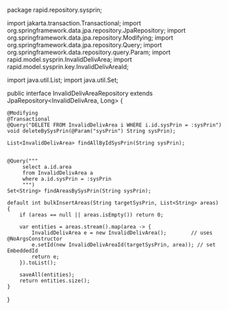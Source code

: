 package rapid.repository.sysprin;

import jakarta.transaction.Transactional;
import org.springframework.data.jpa.repository.JpaRepository;
import org.springframework.data.jpa.repository.Modifying;
import org.springframework.data.jpa.repository.Query;
import org.springframework.data.repository.query.Param;
import rapid.model.sysprin.InvalidDelivArea;
import rapid.model.sysprin.key.InvalidDelivAreaId;

import java.util.List;
import java.util.Set;

public interface InvalidDelivAreaRepository extends JpaRepository<InvalidDelivArea, Long> {

    @Modifying
    @Transactional
    @Query("DELETE FROM InvalidDelivArea i WHERE i.id.sysPrin = :sysPrin")
    void deleteBySysPrin(@Param("sysPrin") String sysPrin);

    List<InvalidDelivArea> findAllByIdSysPrin(String sysPrin);


    @Query("""
         select a.id.area
         from InvalidDelivArea a
         where a.id.sysPrin = :sysPrin
         """)
    Set<String> findAreasBySysPrin(String sysPrin);

    default int bulkInsertAreas(String targetSysPrin, List<String> areas) {
        if (areas == null || areas.isEmpty()) return 0;

        var entities = areas.stream().map(area -> {
            InvalidDelivArea e = new InvalidDelivArea();        // uses @NoArgsConstructor
            e.setId(new InvalidDelivAreaId(targetSysPrin, area)); // set EmbeddedId
            return e;
        }).toList();

        saveAll(entities);
        return entities.size();
    }




}
